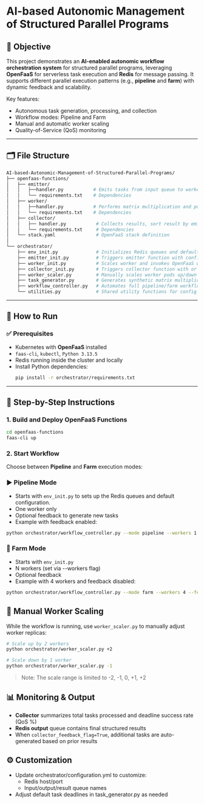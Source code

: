 # AI-based Autonomic Management of Structured Parallel Programs

## 🎯 Objective

This project demonstrates an **AI-enabled autonomic workflow orchestration system** for structured parallel programs, leveraging **OpenFaaS** for serverless task execution and **Redis** for message passing. It supports different parallel execution patterns (e.g., **pipeline** and **farm**) with dynamic feedback and scalability.

Key features:
- Autonomous task generation, processing, and collection
- Workflow modes: Pipeline and Farm
- Manual and automatic worker scaling
- Quality-of-Service (QoS) monitoring

---

## 🗂️ File Structure

```bash
AI-based-Autonomic-Management-of-Structured-Parallel-Programs/
├── openfaas-functions/
│   ├── emitter/
│   │   ├──handler.py           # Emits tasks from input queue to worker queue
│   │   └── requirements.txt    # Dependencies
│   ├── worker/
│   │   ├──handler.py           # Performs matrix multiplication and push results into result queue
│   │   └── requirements.txt    # Dependencies
│   ├── collector/
│   │   ├── handler.py           # Collects results, sort result by emit timestamp into output queue, and evaluates QoS, sends feedback to input queue if enabled
│   │   └── requirements.txt     # Dependencies
│   └── stack.yaml               # OpenFaaS stack definition
│
└── orchestrator/
    ├── env_init.py              # Initializes Redis queues and default config
    ├── emitter_init.py          # Triggers emitter function with configuration
    ├── worker_init.py           # Scales worker and invokes OpenFaaS worker function
    ├── collector_init.py        # Triggers collector function with or without feedback
    ├── worker_scaler.py         # Manually scales worker pods up/down (+1, -1, etc.)
    ├── task_generator.py        # Generates synthetic matrix multiplication tasks
    ├── workflow_controller.py   # Automates full pipeline/farm workflow
    └── utilities.py             # Shared utility functions for config and K8s client
```

---

## 🚀 How to Run

### ✅ Prerequisites

- Kubernetes with **OpenFaaS** installed
- `faas-cli`, `kubectl`, `Python 3.13.5`
- Redis running inside the cluster and locally
- Install Python dependencies:
  ```bash
  pip install -r orchestrator/requirements.txt

---

## 🔧 Step-by-Step Instructions

### 1. Build and Deploy OpenFaaS Functions

```bash
cd openfaas-functions
faas-cli up
```
### 2. Start Workflow
Choose between **Pipeline** and **Farm** execution modes:

### ▶️ Pipeline Mode

- Starts with `env_init.py` to sets up the Redis queues and default configuration.
- One worker only
- Optional feedback to generate new tasks
- Example with feedback enabled:

```bash
python orchestrator/workflow_controller.py --mode pipeline --workers 1 --feedback True --tasks 1000
```

### 🌾 Farm Mode

- Starts with `env_init.py`
- N workers (set via --workers flag)
- Optional feedback
- Example with 4 workers and feedback disabled:

```bash
python orchestrator/workflow_controller.py --mode farm --workers 4 --feedback False --tasks 1000
```
## 🔁 Manual Worker Scaling
While the workflow is running, use `worker_scaler.py` to manually adjust worker replicas:

```bash
# Scale up by 2 workers
python orchestrator/worker_scaler.py +2

# Scale down by 1 worker
python orchestrator/worker_scaler.py -1
```
> Note: The scale range is limited to -2, -1, 0, +1, +2

## 📊 Monitoring & Output

- **Collector** summarizes total tasks processed and deadline success rate (QoS %)
- **Redis output** queue contains final structured results
- When `collector_feedback_flag=True`, additional tasks are auto-generated based on prior results

## ⚙️ Customization

- Update orchestrator/configuration.yml to customize:
  - Redis host/port
  - Input/output/result queue names
- Adjust default task deadlines in task_generator.py as needed
